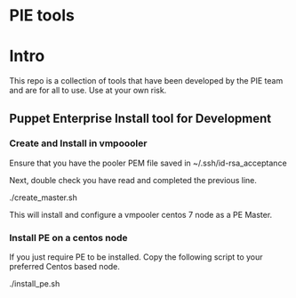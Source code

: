 # PIE tools

# Intro

This repo is a collection of tools that have been developed by the PIE team and are for all to use. 
Use at your own risk.

## Puppet Enterprise Install tool for Development
### Create and Install in vmpoooler

Ensure that you have the pooler PEM file saved in ~/.ssh/id-rsa_acceptance

Next, double check you have read and completed the previous line.

./create_master.sh

This will install and configure a vmpooler centos 7 node as a PE Master.

### Install PE on a centos node

If you just require PE to be installed. Copy the following script to your
preferred Centos based node.

./install_pe.sh


